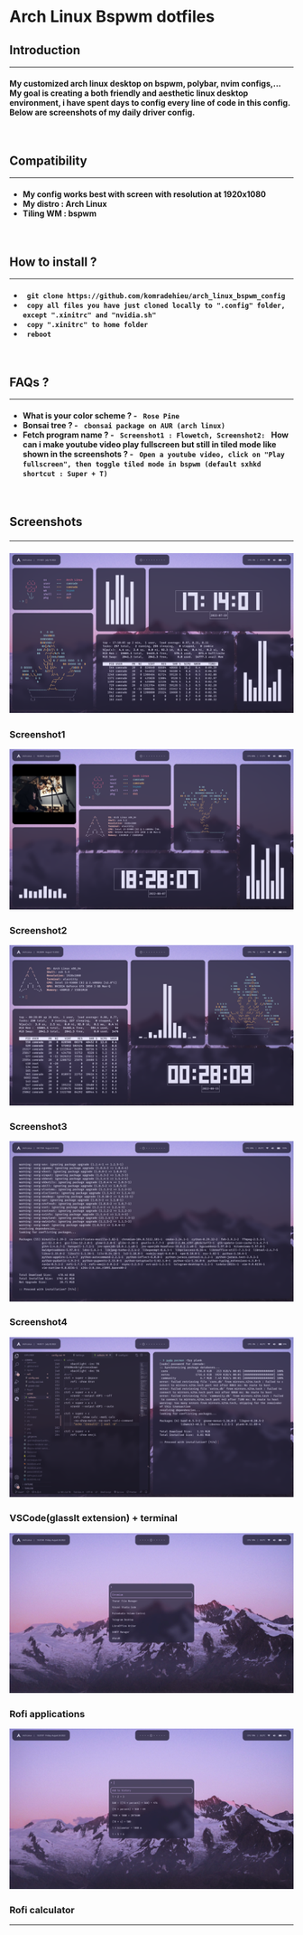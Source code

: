 <!-- # Arch Linux Bspwm dotfiles -->
<h1>Arch Linux Bspwm dotfiles

<h2>Introduction </h2>
<hr>
<h4>
My customized arch linux desktop on bspwm, polybar, nvim configs,... My goal is creating a both friendly and aesthetic linux desktop environment, i have spent days to config every line of code in this config.
Below are screenshots of my daily driver config. 
</h4>
<br>
<h2>Compatibility </h2>
<hr>
<h4>
<ul>
<li> My config works best with screen with resolution at 1920x1080

<li>My distro : Arch Linux

<li>Tiling WM : bspwm
</h4>
<br>
<h2>How to install ? </h2>
<hr>
<h4>
    <ul> 
        <li> <code> git clone https://github.com/komradehieu/arch_linux_bspwm_config </code> </li> <li> <code> copy all files you have just cloned locally to ".config" folder, except ".xinitrc" and "nvidia.sh"</code> </li> <li> <code> copy ".xinitrc" to home folder </code> </li> <li> <code> reboot </code> </li>    </ul>
</h4>
<br>
<h2>FAQs ? </h2>
<hr>
<h4>
    <ul> 
        <li> What is your color scheme ? - <code> Rose Pine </code> </li> <li> Bonsai tree ? - <code> cbonsai package on AUR (arch linux)</code> </li> <li>Fetch program name ? - <code> Screenshot1 : Flowetch, Screenshot2: </code> How can i make youtube video play fullscreen but still in tiled mode like shown in the screenshots ? - <code> Open a youtube video, click on "Play fullscreen", then toggle tiled mode in bspwm (default sxhkd shortcut : Super + T)  </code> </li>     </ul>
</h4>
<br>
<h2> Screenshots
<hr>



![Alt text](/screenshots/1.png)
<h3> Screenshot1 
<br>

![Alt text](/screenshots/2.png)
<h3> Screenshot2 
<br>

![Alt text](/screenshots/3.png)
<h3> Screenshot3 
<br>

![Alt text](/screenshots/4.png)
<h3> Screenshot4 
<br>

![Alt text](/screenshots/5.png)
<h3> VSCode(glassIt extension) + terminal 
<br>

![Alt text](/screenshots/6.png)
<h3> Rofi applications 
<br>

![Alt text](/screenshots/7.png)
<h3> Rofi calculator 
<br>

<hr>


